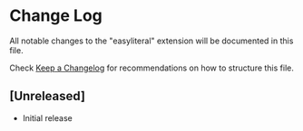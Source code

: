 # Change Log
All notable changes to the "easyliteral" extension will be documented in this file.

Check [Keep a Changelog](http://keepachangelog.com/) for recommendations on how to structure this file.

## [Unreleased]
- Initial release